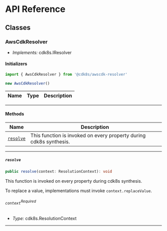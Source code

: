 # API Reference <a name="API Reference" id="api-reference"></a>



## Classes <a name="Classes" id="Classes"></a>

### AwsCdkResolver <a name="AwsCdkResolver" id="@cdk8s/awscdk-resolver.AwsCdkResolver"></a>

- *Implements:* cdk8s.IResolver

#### Initializers <a name="Initializers" id="@cdk8s/awscdk-resolver.AwsCdkResolver.Initializer"></a>

```typescript
import { AwsCdkResolver } from '@cdk8s/awscdk-resolver'

new AwsCdkResolver()
```

| **Name** | **Type** | **Description** |
| --- | --- | --- |

---

#### Methods <a name="Methods" id="Methods"></a>

| **Name** | **Description** |
| --- | --- |
| <code><a href="#@cdk8s/awscdk-resolver.AwsCdkResolver.resolve">resolve</a></code> | This function is invoked on every property during cdk8s synthesis. |

---

##### `resolve` <a name="resolve" id="@cdk8s/awscdk-resolver.AwsCdkResolver.resolve"></a>

```typescript
public resolve(context: ResolutionContext): void
```

This function is invoked on every property during cdk8s synthesis.

To replace a value, implementations must invoke `context.replaceValue`.

###### `context`<sup>Required</sup> <a name="context" id="@cdk8s/awscdk-resolver.AwsCdkResolver.resolve.parameter.context"></a>

- *Type:* cdk8s.ResolutionContext

---






